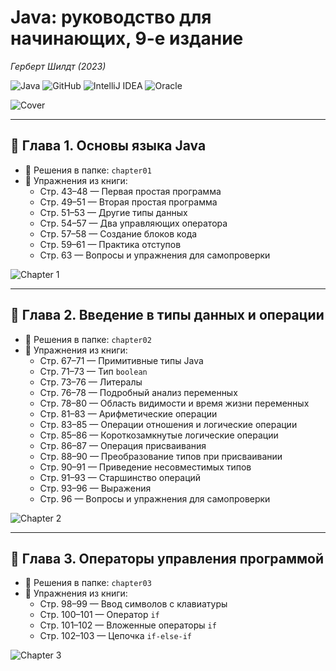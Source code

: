 # Java: руководство для начинающих, 9-е издание
*Герберт Шилдт (2023)*

![Java](https://img.shields.io/badge/java-%23ED8B00.svg?style=for-the-badge&logo=java&logoColor=white)
![GitHub](https://img.shields.io/badge/github-%23121011.svg?style=for-the-badge&logo=github&logoColor=white)
![IntelliJ IDEA](https://img.shields.io/badge/IntelliJIDEA-000000.svg?style=for-the-badge&logo=intellij-idea&logoColor=white)
![Oracle](https://img.shields.io/badge/Oracle-F80000?style=for-the-badge&logo=oracle&logoColor=white)

![Cover](images/cover.png)

---

## 📘 Глава 1. Основы языка Java

- 📂 Решения в папке: `chapter01`
- 📄 Упражнения из книги:
    - Стр. 43–48 — Первая простая программа
    - Стр. 49–51 — Вторая простая программа
    - Стр. 51–53 — Другие типы данных
    - Стр. 54–57 — Два управляющих оператора
    - Стр. 57–58 — Создание блоков кода
    - Стр. 59–61 — Практика отступов
    - Стр. 63 — Вопросы и упражнения для самопроверки

![Chapter 1](images/chapter-01.png)

---

## 📘 Глава 2. Введение в типы данных и операции

- 📂 Решения в папке: `chapter02`
- 📄 Упражнения из книги:
  - Стр. 67–71 — Примитивные типы Java
  - Стр. 71–73 — Тип `boolean`
  - Стр. 73–76 — Литералы
  - Стр. 76–78 — Подробный анализ переменных
  - Стр. 78–80 — Область видимости и время жизни переменных
  - Стр. 81–83 — Арифметические операции
  - Стр. 83–85 — Операции отношения и логические операции
  - Стр. 85–86 — Короткозамкнутые логические операции
  - Стр. 86–87 — Операция присваивания
  - Стр. 88–90 — Преобразование типов при присваивании
  - Стр. 90–91 — Приведение несовместимых типов
  - Стр. 91–93 — Старшинство операций
  - Стр. 93–96 — Выражения
  - Стр. 96 — Вопросы и упражнения для самопроверки

![Chapter 2](images/chapter-02.png)

---

## 📘 Глава 3. Операторы управления программой

- 📂 Решения в папке: `chapter03`
- 📄 Упражнения из книги:
    - Стр. 98–99 — Ввод символов с клавиатуры
    - Стр. 100–101 — Оператор `if`
    - Стр. 101–102 — Вложенные операторы `if`
    - Стр. 102–103 — Цепочка `if-else-if`

![Chapter 3](images/chapter-03.png)
